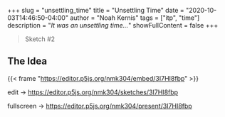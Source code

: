 +++
slug = "unsettling_time"
title = "Unsettling Time"
date = "2020-10-03T14:46:50-04:00"
author = "Noah Kernis"
tags = ["itp", "time"]
description = "*It was an unsettling time...*"
showFullContent = false
+++

<!-- {{< figure src="img/..." alt="..." caption="[ ... ]" >}} -->

> Sketch #2

## The Idea

{{< frame "https://editor.p5js.org/nmk304/embed/3I7HI8fbp" >}}

edit -> https://editor.p5js.org/nmk304/sketches/3I7HI8fbp

fullscreen -> https://editor.p5js.org/nmk304/present/3I7HI8fbp
